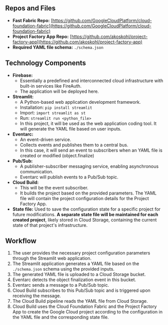 ## Repos and Files

* **Fast Fabric Repo:** [https://github.com/GoogleCloudPlatform/cloud-foundation-fabric](https://github.com/GoogleCloudPlatform/cloud-foundation-fabric)
* **Project Factory App Repo:** [https://github.com/akoskohl/project-factory-app](https://github.com/akoskohl/project-factory-app)
* **Required YAML file schema:** `./schema.json`

## Technology Components

* **Firebase:**
    * Essentially a predefined and interconnected cloud infrastructure with built-in services like FireAuth.
    * The application will be deployed here.
* **Streamlit:**
    * A Python-based web application development framework.
    * Installation: `pip install streamlit`
    * Import: `import streamlit as st`
    * Run: `streamlit run <python_file>`
    * In this project, it will be used as the web application coding tool. It will generate the YAML file based on user inputs.
* **Eventarc:**
    * An event-driven service.
    * Collects events and publishes them to a central bus.
    * In this case, it will send an event to subscribers when an YAML file is created or modified (object.finalize)
* **Pub/Sub:**
    * A publisher-subscriber messaging service, enabling asynchronous communication.
    * Eventarc will publish events to a Pub/Sub topic.
* **Cloud Build:**
    * This will be the event subscriber.
    * It builds the project based on the provided parameters. The YAML file will contain the project configuration details for the Project Factory App.
* **State file:**
    Used to save the configuration state for a specific project for future modifications. **A separate state file will be maintained for each created project**, likely stored in Cloud Storage, containing the current state of that project's infrastructure.

## Workflow

1.  The user provides the necessary project configuration parameters through the Streamlit web application.
2.  The Streamlit application generates a YAML file based on the `./schema.json` schema using the provided inputs.
3.  The generated YAML file is uploaded to a Cloud Storage bucket.
4.  Eventarc detects the object finalization event in this bucket.
5.  Eventarc sends a message to a Pub/Sub topic.
6.  Cloud Build subscribes to this Pub/Sub topic and is triggered upon receiving the message.
7.  The Cloud Build pipeline reads the YAML file from Cloud Storage.
8.  Cloud Build uses the Cloud Foundation Fabric and the Project Factory App to create the Google Cloud project according to the configuration in the YAML file and the corresponding state file.